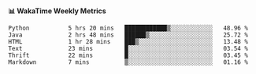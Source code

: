 **:bar_chart: WakaTime Weekly Metrics**

<!--START_SECTION:waka-->

```text
Python           5 hrs 20 mins   ████████████▒░░░░░░░░░░░░   48.96 %
Java             2 hrs 48 mins   ██████▒░░░░░░░░░░░░░░░░░░   25.72 %
HTML             1 hr 28 mins    ███▒░░░░░░░░░░░░░░░░░░░░░   13.48 %
Text             23 mins         █░░░░░░░░░░░░░░░░░░░░░░░░   03.54 %
Thrift           22 mins         █░░░░░░░░░░░░░░░░░░░░░░░░   03.45 %
Markdown         7 mins          ▒░░░░░░░░░░░░░░░░░░░░░░░░   01.16 %
```

<!--END_SECTION:waka-->
